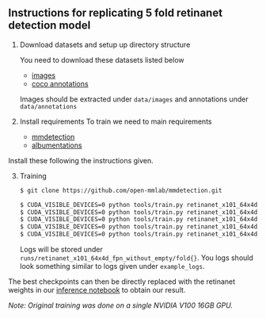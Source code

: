 ## Instructions for replicating 5 fold retinanet detection model 

1. Download datasets and setup up directory structure

    You need to download these datasets listed below
    - [images](https://www.kaggle.com/benihime91/siim-covid19-png-1024px)
    - [coco annotations](https://www.kaggle.com/benihime91/siim-covid-mmdetection-coco-json)

    Images should be extracted under `data/images` and annotations under `data/annotations`

2. Install requirements
   To train we need to main requirements
   - [mmdetection](https://github.com/open-mmlab/mmdetection)
   - [albumentations](https://github.com/albumentations-team/albumentations)
  
  Install these following the instructions given.

3. Training
   
    ```bash
    $ git clone https://github.com/open-mmlab/mmdetection.git

    $ CUDA_VISIBLE_DEVICES=0 python tools/train.py retinanet_x101_64x4d_fpn_siim_fold0.py
    $ CUDA_VISIBLE_DEVICES=0 python tools/train.py retinanet_x101_64x4d_fpn_siim_fold1.py
    $ CUDA_VISIBLE_DEVICES=0 python tools/train.py retinanet_x101_64x4d_fpn_siim_fold2.py
    $ CUDA_VISIBLE_DEVICES=0 python tools/train.py retinanet_x101_64x4d_fpn_siim_fold3.py
    $ CUDA_VISIBLE_DEVICES=0 python tools/train.py retinanet_x101_64x4d_fpn_siim_fold4.py
    ```
    
    Logs will be stored under `runs/retinanet_x101_64x4d_fpn_without_empty/fold{}`. You logs should look something similar to logs given under `example_logs`.


The best checkpoints can then be directly replaced with the retinanet weights in our [inference notebook](https://www.kaggle.com/nischaydnk/604e8587410a-v2m-bin-weighted) to obtain our result.


*Note: Original training was done on a single NVIDIA V100 16GB GPU.*